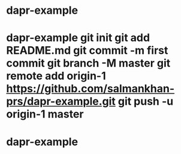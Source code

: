 # dapr-example
# dapr-example git init git add README.md git commit -m first commit git branch -M master git remote add origin-1 https://github.com/salmankhan-prs/dapr-example.git git push -u origin-1 master
# dapr-example
